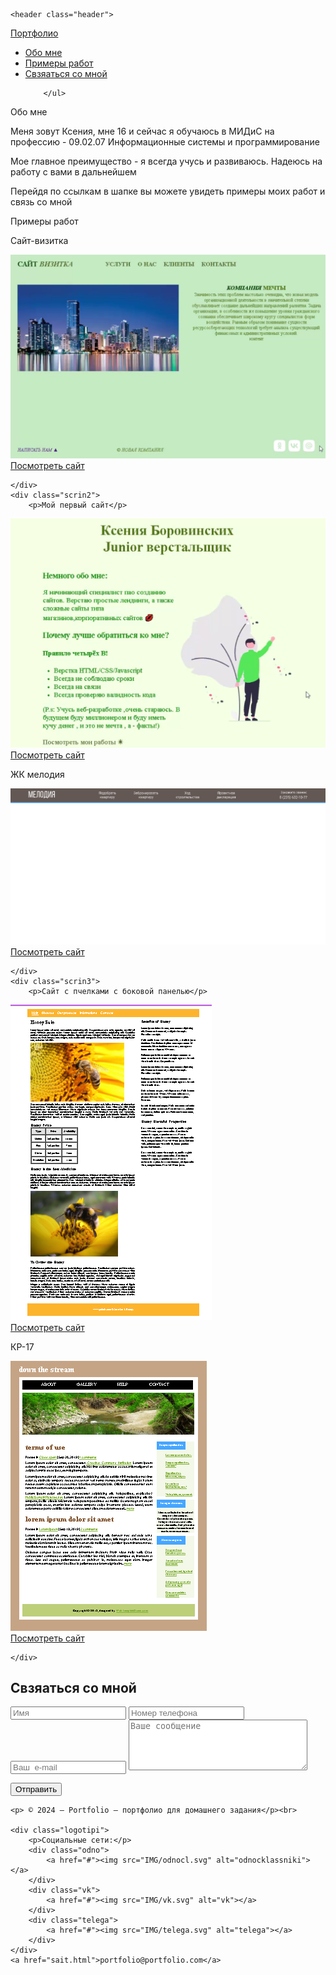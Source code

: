 <!DOCTYPE html>
<html lang="ru">
<head>
    <meta charset="UTF-8">
    <meta name="viewport" content="width=device-width, initial-scale=1.0">
    <title>Портфолио</title>
    <link rel="stylesheet" href="CSS/normalize.css">
    <link rel="stylesheet" href="CSS/style.css">
    <link rel="stylesheet" href="style/style.css">
    <link rel="stylesheet" href="style/normalize.css">
    <link rel="preconnect" href="https://fonts.googleapis.com">
<link rel="preconnect" href="https://fonts.gstatic.com" crossorigin>
<link href="https://fonts.googleapis.com/css2?family=Comfortaa:wght@300..700&display=swap" rel="stylesheet">
<link rel="preconnect" href="https://fonts.googleapis.com">
<link rel="preconnect" href="https://fonts.gstatic.com" crossorigin>
<link href="https://fonts.googleapis.com/css2?family=Comfortaa:wght@300..700&family=Spectral+SC:ital,wght@0,200;0,300;0,400;0,500;0,600;0,700;0,800;1,200;1,300;1,400;1,500;1,600;1,700;1,800&display=swap" rel="stylesheet">

</head>
<body>
    
    <header class="header">
<div class="navbar">
        <a href="./sait.html" class="logo">
            <p>Портфолио</p>
        </a>
        
<nav class="navbar-nav">
        <ul class="navbar-menu">
            <li class="navbar-item">
                <a href="#obo" class="navbar-link">Обо мне</a>
            </li>
            <li class="navbar-item">
                <a href="#primer" class="navbar-link">Примеры работ</a>
            </li>
            <li class="navbar-item">
                <a href="#svyaz" class="navbar-link">Свзяаться со мной</a>
            </li>
            
        </ul>

</nav>
</div><div class="line">
    </div>
    </header>

<main>

<div class="about">
     <div class="block"><div class="line"></div><a>Обо мне</a>
     <p>Меня зовут Ксения, мне 16 и сейчас я обучаюсь в МИДиС на профессию - 09.02.07 Информационные системы и программирование</p>
    <p>
Мое главное преимущество - я всегда учусь и развиваюсь. Надеюсь на работу с вами в дальнейшем
    </p>
    <div class="toheader"><p>
Перейдя по ссылкам в шапке вы можете увидеть примеры моих работ и связь со мной
    </p></div>
    </div>
</div>
<div class="rabota">
    <div class="block2"><div class="line2"></div>
    <a class='pricol' id="primer">Примеры работ</a>
<div class="rabotivse"> 
    <div class="scrin1">
        <p>Сайт-визитка</p>
<img src="IMG/saitvisitca.png" alt="saitvisitca"><br>
<a href="https://ratnappynap.github.io/saitvisitca/site.html">Посмотреть сайт</a>

    </div>
    <div class="scrin2">
        <p>Мой первый сайт</p>
<img src="IMG/moipervii.png" alt="pervisait"><br>
<a href="https://ratnappynap.github.io/pervisait/">Посмотреть сайт</a>
<p class="taknado">ЖК мелодия</p>
<img src="IMG/jkmelody.png" alt="melody">
<a href="https://ratnappynap.github.io/jk-melodi/">Посмотреть сайт</a>

    </div>
    <div class="scrin3">
        <p>Сайт с пчелками с боковой панелью</p>
<img src="IMG/pcholi.png" alt="pcholi"><br>
<a href="https://ratnappynap.github.io/pcholi/inde.html">Посмотреть сайт</a>
        <p>КР-17</p>
<img src="IMG/kr17.png" alt="kr17"><br>
<a href="https://ratnappynap.github.io/kr17/">Посмотреть сайт</a>

    </div>
</div> 
   </div>
</div>
   

<div id="svyaz" class="form">

<div class="littleform">
<h2 >Свзяаться со мной</h2>

<input type="text" placeholder="Имя">
<input type="tel" placeholder="Номер телефона">
<input type="email" placeholder="Ваш  e-mail">

<textarea placeholder="Ваше сообщение" name="Пишите" rows="5" cols="33"></textarea>
<button type="submit">Отправить</button>
</div>
</div>
</main>
<footer>
    
    <p> © 2024 – Portfolio – портфолио для домашнего задания</p><br>
    
    <div class="logotipi">
        <p>Социальные сети:</p>
        <div class="odno">
            <a href="#"><img src="IMG/odnocl.svg" alt="odnocklassniki"></a>
        </div>
        <div class="vk">
            <a href="#"><img src="IMG/vk.svg" alt="vk"></a>
        </div>
        <div class="telega">
            <a href="#"><img src="IMG/telega.svg" alt="telega"></a>
        </div>
    </div>
    <a href="sait.html">portfolio@portfolio.com</a>
    
   

</footer>

</body>
</html>
